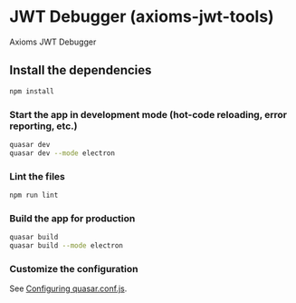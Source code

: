 # JWT Debugger (axioms-jwt-tools)

Axioms JWT Debugger

## Install the dependencies
```bash
npm install
```

### Start the app in development mode (hot-code reloading, error reporting, etc.)
```bash
quasar dev
quasar dev --mode electron
```

### Lint the files
```bash
npm run lint
```

### Build the app for production
```bash
quasar build
quasar build --mode electron
```

### Customize the configuration
See [Configuring quasar.conf.js](https://quasar.dev/quasar-cli/quasar-conf-js).
